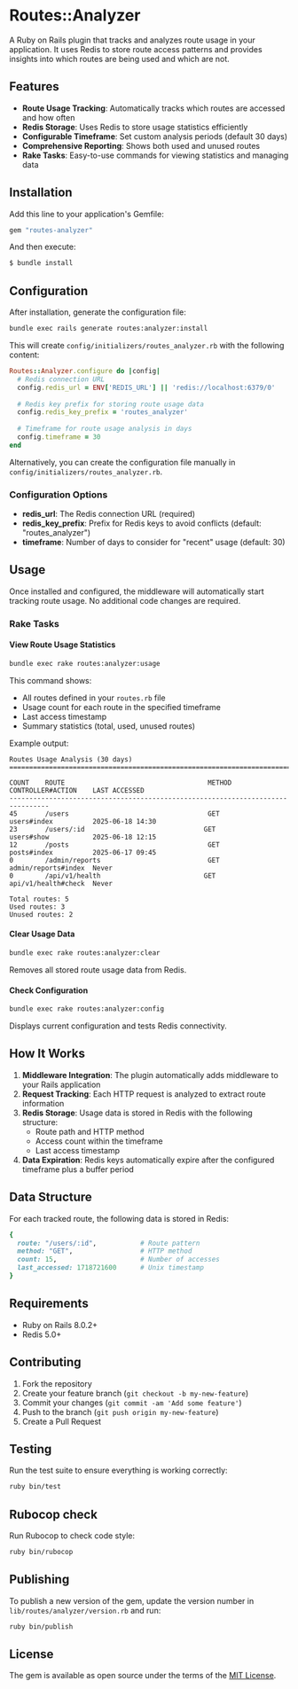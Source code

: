 # Routes::Analyzer

A Ruby on Rails plugin that tracks and analyzes route usage in your application. It uses Redis to store route access patterns and provides insights into which routes are being used and which are not.

## Features

- **Route Usage Tracking**: Automatically tracks which routes are accessed and how often
- **Redis Storage**: Uses Redis to store usage statistics efficiently  
- **Configurable Timeframe**: Set custom analysis periods (default 30 days)
- **Comprehensive Reporting**: Shows both used and unused routes
- **Rake Tasks**: Easy-to-use commands for viewing statistics and managing data

## Installation

Add this line to your application's Gemfile:

```ruby
gem "routes-analyzer"
```

And then execute:
```bash
$ bundle install
```

## Configuration

After installation, generate the configuration file:

```bash
bundle exec rails generate routes:analyzer:install
```

This will create `config/initializers/routes_analyzer.rb` with the following content:

```ruby
Routes::Analyzer.configure do |config|
  # Redis connection URL
  config.redis_url = ENV['REDIS_URL'] || 'redis://localhost:6379/0'
  
  # Redis key prefix for storing route usage data
  config.redis_key_prefix = 'routes_analyzer'
  
  # Timeframe for route usage analysis in days
  config.timeframe = 30
end
```

Alternatively, you can create the configuration file manually in `config/initializers/routes_analyzer.rb`.

### Configuration Options

- **redis_url**: The Redis connection URL (required)
- **redis_key_prefix**: Prefix for Redis keys to avoid conflicts (default: "routes_analyzer")
- **timeframe**: Number of days to consider for "recent" usage (default: 30)

## Usage

Once installed and configured, the middleware will automatically start tracking route usage. No additional code changes are required.

### Rake Tasks

#### View Route Usage Statistics

```bash
bundle exec rake routes:analyzer:usage
```

This command shows:
- All routes defined in your `routes.rb` file
- Usage count for each route in the specified timeframe
- Last access timestamp
- Summary statistics (total, used, unused routes)

Example output:
```
Routes Usage Analysis (30 days)
================================================================================

COUNT    ROUTE                                    METHOD          CONTROLLER#ACTION    LAST ACCESSED
--------------------------------------------------------------------------------
45       /users                                   GET             users#index          2025-06-18 14:30
23       /users/:id                              GET             users#show           2025-06-18 12:15
12       /posts                                   GET             posts#index          2025-06-17 09:45
0        /admin/reports                           GET             admin/reports#index  Never
0        /api/v1/health                          GET             api/v1/health#check  Never

Total routes: 5
Used routes: 3
Unused routes: 2
```

#### Clear Usage Data

```bash
bundle exec rake routes:analyzer:clear
```

Removes all stored route usage data from Redis.

#### Check Configuration

```bash
bundle exec rake routes:analyzer:config
```

Displays current configuration and tests Redis connectivity.

## How It Works

1. **Middleware Integration**: The plugin automatically adds middleware to your Rails application
2. **Request Tracking**: Each HTTP request is analyzed to extract route information
3. **Redis Storage**: Usage data is stored in Redis with the following structure:
   - Route path and HTTP method
   - Access count within the timeframe
   - Last access timestamp
4. **Data Expiration**: Redis keys automatically expire after the configured timeframe plus a buffer period

## Data Structure

For each tracked route, the following data is stored in Redis:

```ruby
{
  route: "/users/:id",           # Route pattern
  method: "GET",                 # HTTP method
  count: 15,                     # Number of accesses
  last_accessed: 1718721600      # Unix timestamp
}
```

## Requirements

- Ruby on Rails 8.0.2+
- Redis 5.0+

## Contributing

1. Fork the repository
2. Create your feature branch (`git checkout -b my-new-feature`)
3. Commit your changes (`git commit -am 'Add some feature'`)
4. Push to the branch (`git push origin my-new-feature`)
5. Create a Pull Request

## Testing

Run the test suite to ensure everything is working correctly:

```bash
ruby bin/test
```

## Rubocop check

Run Rubocop to check code style:

```bash
ruby bin/rubocop
```

## Publishing

To publish a new version of the gem, update the version number in `lib/routes/analyzer/version.rb` and run:

```bash
ruby bin/publish
```

## License

The gem is available as open source under the terms of the [MIT License](https://opensource.org/licenses/MIT).
